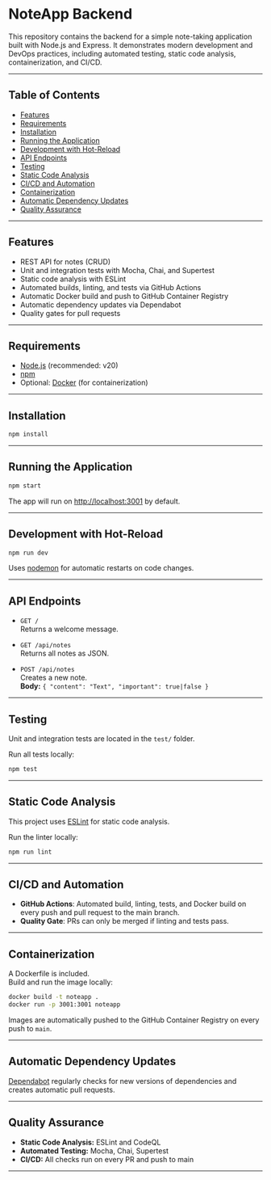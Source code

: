 # NoteApp Backend

This repository contains the backend for a simple note-taking application built with Node.js and Express. It demonstrates modern development and DevOps practices, including automated testing, static code analysis, containerization, and CI/CD.

---

## Table of Contents

- [Features](#features)
- [Requirements](#requirements)
- [Installation](#installation)
- [Running the Application](#running-the-application)
- [Development with Hot-Reload](#development-with-hot-reload)
- [API Endpoints](#api-endpoints)
- [Testing](#testing)
- [Static Code Analysis](#static-code-analysis)
- [CI/CD and Automation](#cicd-and-automation)
- [Containerization](#containerization)
- [Automatic Dependency Updates](#automatic-dependency-updates)
- [Quality Assurance](#quality-assurance)

---

## Features

- REST API for notes (CRUD)
- Unit and integration tests with Mocha, Chai, and Supertest
- Static code analysis with ESLint
- Automated builds, linting, and tests via GitHub Actions
- Automatic Docker build and push to GitHub Container Registry
- Automatic dependency updates via Dependabot
- Quality gates for pull requests

---

## Requirements

- [Node.js](https://nodejs.org/) (recommended: v20)
- [npm](https://www.npmjs.com/)
- Optional: [Docker](https://www.docker.com/) (for containerization)

---

## Installation

```bash
npm install
```

---

## Running the Application

```bash
npm start
```
The app will run on [http://localhost:3001](http://localhost:3001) by default.

---

## Development with Hot-Reload

```bash
npm run dev
```
Uses [nodemon](https://nodemon.io/) for automatic restarts on code changes.

---

## API Endpoints

- `GET /`  
  Returns a welcome message.

- `GET /api/notes`  
  Returns all notes as JSON.

- `POST /api/notes`  
  Creates a new note.  
  **Body:** `{ "content": "Text", "important": true|false }`

---

## Testing

Unit and integration tests are located in the `test/` folder.

Run all tests locally:
```bash
npm test
```

---

## Static Code Analysis

This project uses [ESLint](https://eslint.org/) for static code analysis.

Run the linter locally:
```bash
npm run lint
```

---

## CI/CD and Automation

- **GitHub Actions**: Automated build, linting, tests, and Docker build on every push and pull request to the main branch.
- **Quality Gate**: PRs can only be merged if linting and tests pass.

---

## Containerization

A Dockerfile is included.  
Build and run the image locally:
```bash
docker build -t noteapp .
docker run -p 3001:3001 noteapp
```
Images are automatically pushed to the GitHub Container Registry on every push to `main`.

---

## Automatic Dependency Updates

[Dependabot](https://docs.github.com/en/code-security/dependabot) regularly checks for new versions of dependencies and creates automatic pull requests.

---

## Quality Assurance

- **Static Code Analysis:** ESLint and CodeQL
- **Automated Testing:** Mocha, Chai, Supertest
- **CI/CD:** All checks run on every PR and push to main

---